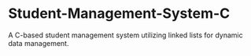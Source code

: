 # Student-Management-System-C
A C-based student management system utilizing linked lists for dynamic data management.

